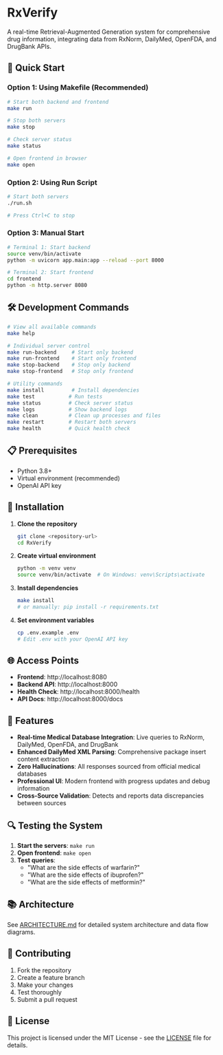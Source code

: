# RxVerify

A real-time Retrieval-Augmented Generation system for comprehensive drug information, integrating data from RxNorm, DailyMed, OpenFDA, and DrugBank APIs.

## 🚀 Quick Start

### Option 1: Using Makefile (Recommended)
```bash
# Start both backend and frontend
make run

# Stop both servers
make stop

# Check server status
make status

# Open frontend in browser
make open
```

### Option 2: Using Run Script
```bash
# Start both servers
./run.sh

# Press Ctrl+C to stop
```

### Option 3: Manual Start
```bash
# Terminal 1: Start backend
source venv/bin/activate
python -m uvicorn app.main:app --reload --port 8000

# Terminal 2: Start frontend
cd frontend
python -m http.server 8080
```

## 🛠️ Development Commands

```bash
# View all available commands
make help

# Individual server control
make run-backend     # Start only backend
make run-frontend    # Start only frontend
make stop-backend    # Stop only backend
make stop-frontend   # Stop only frontend

# Utility commands
make install         # Install dependencies
make test           # Run tests
make status         # Check server status
make logs           # Show backend logs
make clean          # Clean up processes and files
make restart        # Restart both servers
make health         # Quick health check
```

## 📋 Prerequisites

- Python 3.8+
- Virtual environment (recommended)
- OpenAI API key

## 🔧 Installation

1. **Clone the repository**
   ```bash
   git clone <repository-url>
   cd RxVerify
   ```

2. **Create virtual environment**
   ```bash
   python -m venv venv
   source venv/bin/activate  # On Windows: venv\Scripts\activate
   ```

3. **Install dependencies**
   ```bash
   make install
   # or manually: pip install -r requirements.txt
   ```

4. **Set environment variables**
   ```bash
   cp .env.example .env
   # Edit .env with your OpenAI API key
   ```

## 🌐 Access Points

- **Frontend**: http://localhost:8080
- **Backend API**: http://localhost:8000
- **Health Check**: http://localhost:8000/health
- **API Docs**: http://localhost:8000/docs

## 🎯 Features

- **Real-time Medical Database Integration**: Live queries to RxNorm, DailyMed, OpenFDA, and DrugBank
- **Enhanced DailyMed XML Parsing**: Comprehensive package insert content extraction
- **Zero Hallucinations**: All responses sourced from official medical databases
- **Professional UI**: Modern frontend with progress updates and debug information
- **Cross-Source Validation**: Detects and reports data discrepancies between sources

## 🔍 Testing the System

1. **Start the servers**: `make run`
2. **Open frontend**: `make open`
3. **Test queries**:
   - "What are the side effects of warfarin?"
   - "What are the side effects of ibuprofen?"
   - "What are the side effects of metformin?"

## 📚 Architecture

See [ARCHITECTURE.md](ARCHITECTURE.md) for detailed system architecture and data flow diagrams.

## 🤝 Contributing

1. Fork the repository
2. Create a feature branch
3. Make your changes
4. Test thoroughly
5. Submit a pull request

## 📄 License

This project is licensed under the MIT License - see the [LICENSE](LICENSE) file for details.
